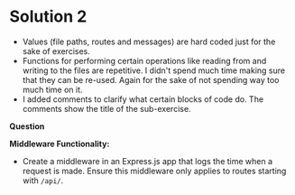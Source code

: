 # Solution 2

-   Values (file paths, routes and messages) are hard coded just for the sake of exercises.
-   Functions for performing certain operations like reading from and writing to the files are repetitive. I didn't spend much time making sure that they can be re-used. Again for the sake of not spending way too much time on it.
-   I added comments to clarify what certain blocks of code do. The comments show the title of the sub-exercise.

**Question**

**Middleware Functionality:**

-   Create a middleware in an Express.js app that logs the time when a request is made. Ensure this middleware only applies to routes starting with `/api/`.

